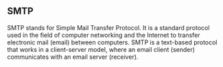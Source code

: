## SMTP
SMTP stands for Simple Mail Transfer Protocol. It is a standard protocol used in the field of computer networking and the Internet to transfer electronic mail (email) between computers. SMTP is a text-based protocol that works in a client-server model, where an email client (sender) communicates with an email server (receiver).
